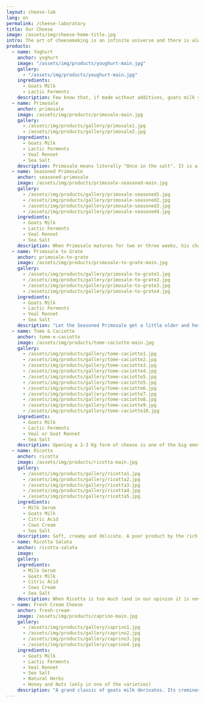 ```yaml
---
layout: cheese-lab
lang: en
permalink: /cheese-laboratory
title: Our Cheese
image: /assets/img/cheese-home-title.jpg
intro: The art of cheesemaking is an infinite universe and there is always something new to learn. We take a lot of inspiration from the Italian cheesmaking tradition. In crafting our cheese we look for semplicity and authenticity that leave space to the excellence of the raw material we use. Our offer of dairy products varies from the freshest and delicate cream cheeses to longer seasoned cheeses with more intense and sharper flavours.
products:
  - name: Yoghurt
    anchor: yoghurt
    image: "/assets/img/products/youghurt-main.jpg"
    gallery:
      - "/assets/img/products/youghurt-main.jpg"
    ingredients:
      - Goats Milk
      - Lactic Ferments
    description: Few know that, if made without additives, goats milk yoghurt is very liquid. Instead of trying to change this quality to make it more dense with additives, we accept and embrace its nature. Our yoghurt is perfect both to drink and to eat with fruits and müsli. The quality of our milk comes through in this candid product.
  - name: Primosale
    anchor: primosale
    image: /assets/img/products/primosale-main.jpg
    gallery:
      - /assets/img/products/gallery/primosale1.jpg
      - /assets/img/products/gallery/primosale2.jpg
    ingredients:
      - Goats Milk
      - Lactic Ferments
      - Veal Rennet
      - Sea Salt
    description: Primosale means literally "Once in the salt". It is a silky and fresh cheese, consumed very young, since the day after its production. It is ready to be eaten as in its natural state, but also sliced in a Caprese Salad, melted in a pan with some anchovies or backed with thyme.
  - name: Seasoned Primosale
    anchor: seasoned-primosale
    image: /assets/img/products/primosale-seasoned-main.jpg
    gallery:
      - /assets/img/products/gallery/primosale-seasoned1.jpg
      - /assets/img/products/gallery/primosale-seasoned2.jpg
      - /assets/img/products/gallery/primosale-seasoned3.jpg
      - /assets/img/products/gallery/primosale-seasoned4.jpg
    ingredients:
      - Goats Milk
      - Lactic Ferments
      - Veal Rennet
      - Sea Salt
    description: When Primosale matures for two or three weeks, his character completely changes. The cheese dries up a little and gets more compact. The ferments work the proteins, transforming and freeing hidden notes of the milk. It presents itself with a soft texture and some acidulous notes in the aftertaste, tipical flavours of medium matured goats cheeses.
  - name: Primosale to Grate
    anchor: primosale-to-grate
    image: /assets/img/products/primosale-to-grate-main.jpg
    gallery:
      - /assets/img/products/gallery/primosale-to-grate1.jpg
      - /assets/img/products/gallery/primosale-to-grate2.jpg
      - /assets/img/products/gallery/primosale-to-grate3.jpg
      - /assets/img/products/gallery/primosale-to-grate4.jpg
    ingredients:
      - Goats Milk
      - Lactic Ferments
      - Veal Rennet
      - Sea Salt
    description: "Let the Seasoned Primosale get a little older and here it is: his more compact brother. The small forms (circa 150g) are left to dry up to let the more sharp and salty notes emerge. A great cheese to hull and enjoy on its own or to grate on top of soups and pasta."
  - name: Tome & Caciotte
    anchor: tome-e-caciotte
    image: /assets/img/products/tome-caciotte-main.jpg
    gallery:
      - /assets/img/products/gallery/tome-caciotte1.jpg
      - /assets/img/products/gallery/tome-caciotte2.jpg
      - /assets/img/products/gallery/tome-caciotte3.jpg
      - /assets/img/products/gallery/tome-caciotte4.jpg
      - /assets/img/products/gallery/tome-caciotte5.jpg
      - /assets/img/products/gallery/tome-caciotte5.jpg
      - /assets/img/products/gallery/tome-caciotte6.jpg
      - /assets/img/products/gallery/tome-caciotte7.jpg
      - /assets/img/products/gallery/tome-caciotte8.jpg
      - /assets/img/products/gallery/tome-caciotte9.jpg
      - /assets/img/products/gallery/tome-caciotte10.jpg
    ingredients:
      - Goats Milk
      - Lactic Ferments
      - Veal or Goat Rennet
      - Sea Salt
    description: Opening a 2-3 Kg form of cheese is one of the big emotions that this craft gives us. The value of handicrafts are the imperfections that give character to what one produces. The minimal changes that vary from form to form in our homemade production, get amplified in the two-three months of rest in the seasoning room. Every cut is a surprise. Some recipes take inspiration from the central-south Italy, imitating the crystalline texture of Pecorino. Some other forms remind more of "smelly" mountain cheeses such as the Val D'Aosta fontina. At our counter, you will always find us happy to let you taste the "form of the day", to share with you the thrill of constantly learning what handicrafts hide from us.
  - name: Ricotta
    anchor: ricotta
    image: /assets/img/products/ricotta-main.jpg
    gallery:
      - /assets/img/products/gallery/ricotta1.jpg
      - /assets/img/products/gallery/ricotta2.jpg
      - /assets/img/products/gallery/ricotta3.jpg
      - /assets/img/products/gallery/ricotta4.jpg
      - /assets/img/products/gallery/ricotta5.jpg
    ingredients:
      - Milk Serum
      - Goats Milk
      - Citric Acid
      - Cows Cream
      - Sea Salt
    description: Soft, creamy and delicate. A poor product by the rich story. After cheese making, the milk serum (the liquid part of the milk) gets heated up to 90° to let the flakes of Ricotta appear. In Italian, Ricotta acutally means "cooked again". In ancient pesant tradition it has always been important to use 100% of the raw materials. It is so that in Italy farmers would boil the serum and extract Ricotta before giving the rest of the liquid to the pigs. In our recipe we add some cows cream to give extra creaminess and some citric acid to enhance the process of coagulation.
  - name: Ricotta Salata
    anchor: ricotta-salata
    image:
    gallery:
    ingredients:
      - Milk Serum
      - Goats Milk
      - Citric Acid
      - Cows Cream
      - Sea Salt
    description: When Ricotta is too much (and in our opinion it is never enough) the small forms are rolled in salt and left to dry to enhance its preservation. The result is a sister product of the fresh Ricotta, also very renouned to be used on soups and pasta dishes.
  - name: Fresh Cream Cheese
    anchor: fresh-cream-
    image: /assets/img/products/caprino-main.jpg
    gallery:
      - /assets/img/products/gallery/caprino1.jpg
      - /assets/img/products/gallery/caprino2.jpg
      - /assets/img/products/gallery/caprino3.jpg
      - /assets/img/products/gallery/caprino4.jpg
    ingredients:
      - Goats Milk
      - Lactic Ferments
      - Veal Rennet
      - Sea Salt
      - Natural Herbs
      - Honey and Nuts (only in one of the varieties)
    description: "A grand classic of goats milk derivates. Its creminess comes from a slow process that lasts at least 36 hours. Due to its working technique a small part of milk serum gets retained inside the cheese, giving it a velvety texture and a wide range of olfactory notes. We offer it in its natural essence or in some variations we came up with: chive and garlic, oregano, cashews and honey."
---
```

